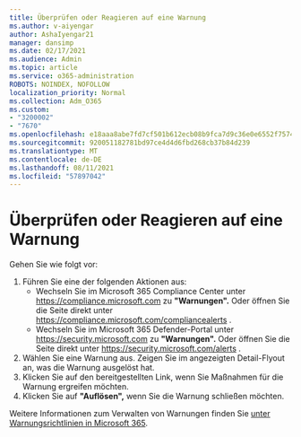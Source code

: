 ```yaml
---
title: Überprüfen oder Reagieren auf eine Warnung
ms.author: v-aiyengar
author: AshaIyengar21
manager: dansimp
ms.date: 02/17/2021
ms.audience: Admin
ms.topic: article
ms.service: o365-administration
ROBOTS: NOINDEX, NOFOLLOW
localization_priority: Normal
ms.collection: Adm_O365
ms.custom:
- "3200002"
- "7670"
ms.openlocfilehash: e18aaa8abe7fd7cf501b612ecb08b9fca7d9c36e0e6552f75742beb770063e93
ms.sourcegitcommit: 920051182781bd97ce4d4d6fbd268cb37b84d239
ms.translationtype: MT
ms.contentlocale: de-DE
ms.lasthandoff: 08/11/2021
ms.locfileid: "57897042"
---
```

# <a name="review-or-act-on-an-alert"></a>Überprüfen oder Reagieren auf eine Warnung

Gehen Sie wie folgt vor:

1. Führen Sie eine der folgenden Aktionen aus:
   - Wechseln Sie im Microsoft 365 Compliance Center unter <https://compliance.microsoft.com> zu **"Warnungen".** Oder öffnen Sie die Seite direkt unter <https://compliance.microsoft.com/compliancealerts> .
   - Wechseln Sie im Microsoft 365 Defender-Portal unter <https://security.microsoft.com> zu **"Warnungen".** Oder öffnen Sie die Seite direkt unter <https://security.microsoft.com/alerts> .
2. Wählen Sie eine Warnung aus. Zeigen Sie im angezeigten Detail-Flyout an, was die Warnung ausgelöst hat.
3. Klicken Sie auf den bereitgestellten Link, wenn Sie Maßnahmen für die Warnung ergreifen möchten.
4. Klicken Sie auf **"Auflösen",** wenn Sie die Warnung schließen möchten.

Weitere Informationen zum Verwalten von Warnungen finden Sie [unter Warnungsrichtlinien in Microsoft 365](https://docs.microsoft.com/microsoft-365/compliance/alert-policies).
